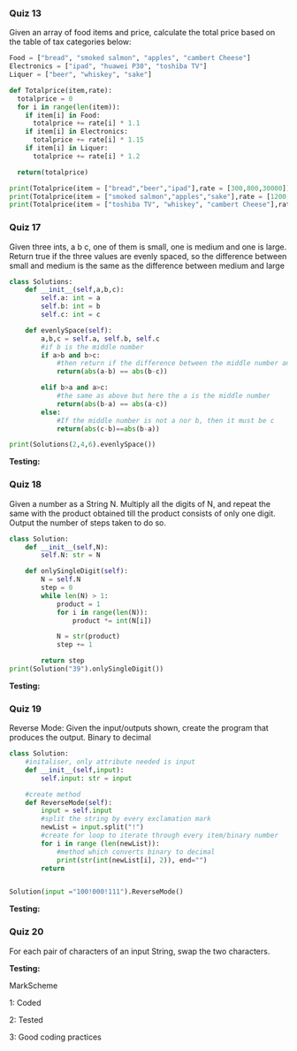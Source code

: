 ### Quiz 13
Given an array of food items and price, calculate the total price based on the table of tax categories below:
```py
Food = ["bread", "smoked salmon", "apples", "cambert Cheese"]
Electronics = ["ipad", "huawei P30", "toshiba TV"]
Liquer = ["beer", "whiskey", "sake"]

def Totalprice(item,rate): 
  totalprice = 0 
  for i in range(len(item)):
    if item[i] in Food: 
      totalprice += rate[i] * 1.1 
    if item[i] in Electronics: 
      totalprice += rate[i] * 1.15
    if item[i] in Liquer: 
      totalprice += rate[i] * 1.2

  return(totalprice)

print(Totalprice(item = ["bread","beer","ipad"],rate = [300,800,30000]))
print(Totalprice(item = ["smoked salmon","apples","sake"],rate = [1200,400,4000]))
print(Totalprice(item = ["toshiba TV", "whiskey", "cambert Cheese"],rate =[10200,2000,799]))
``` 


### Quiz 17 
Given three ints, a b c, one of them is small, one is medium and one is large. Return true if the three values are evenly spaced, so the difference between small and medium is the same as the difference between medium and large

``` py
class Solutions:
    def __init__(self,a,b,c):
        self.a: int = a
        self.b: int = b
        self.c: int = c

    def evenlySpace(self):
        a,b,c = self.a, self.b, self.c
        #if b is the middle number
        if a>b and b>c:
            #then return if the difference between the middle number and larger/smaller number are equal
            return(abs(a-b) == abs(b-c))

        elif b>a and a>c:
            #the same as above but here the a is the middle number
            return(abs(b-a) == abs(a-c))
        else:
            #If the middle number is not a nor b, then it must be c
            return(abs(c-b)==abs(b-a))

print(Solutions(2,4,6).evenlySpace())
``` 

**Testing:**


### Quiz 18 
Given a number as a String N. Multiply all the digits of N, and repeat the same with the product obtained till the product consists of only one digit. Output the number of steps taken to do so.
``` py 
class Solution:
    def __init__(self,N):
        self.N: str = N

    def onlySingleDigit(self):
        N = self.N
        step = 0
        while len(N) > 1:
            product = 1
            for i in range(len(N)):
                product *= int(N[i])

            N = str(product)
            step += 1

        return step
print(Solution("39").onlySingleDigit())

``` 


**Testing:**

### Quiz 19 
Reverse Mode: Given the input/outputs shown, create the program that produces the output. Binary to decimal
```py
class Solution:
    #initaliser, only attribute needed is input
    def __init__(self,input):
        self.input: str = input

    #create method
    def ReverseMode(self):
        input = self.input
        #split the string by every exclamation mark
        newList = input.split("!")
        #create for loop to iterate through every item/binary number
        for i in range (len(newList)):
            #method which converts binary to decimal
            print(str(int(newList[i], 2)), end="")
        return


Solution(input ="100!000!111").ReverseMode()
``` 


**Testing:**


### Quiz 20 
For each pair of characters of an input String, swap the two characters.


**Testing:**


MarkScheme

1: Coded

2: Tested

3: Good coding practices
